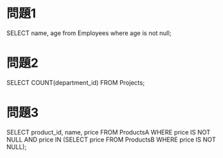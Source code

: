 # 問題1

SELECT name, age
from Employees
where age is not null;

# 問題2

SELECT COUNT(department_id)
FROM Projects;

# 問題3

SELECT product_id, name, price
FROM ProductsA
WHERE price IS NOT NULL
AND price IN (SELECT price FROM ProductsB WHERE price IS NOT NULL);
